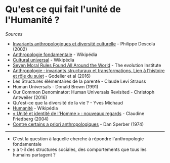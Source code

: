 # Qu'est ce qui fait l'unité de l'Humanité ?

*Sources*

- [Invariants anthropologiques et diversité culturelle](https://www.canal-u.tv/video/universite_de_tous_les_savoirs/invariants_anthropologiques_et_diversite_culturelle.1302) - Philippe Descola (2002)
- [Anthropologie fondamentale](https://fr.wikipedia.org/wiki/Anthropologie_fondamentale#divers) - Wikipédia
- [Cultural universal](https://en.wikipedia.org/wiki/Cultural_universal) - Wikipédia
- [Seven Moral Rules Found All Around the World](https://evolution-institute.org/the-seven-moral-rules-found-all-around-the-world/) - The evolution Institute
- [Anthropologie : invariants structuraux et transformations. Lien à l’histoire et rôle du sujet](https://hal.archives-ouvertes.fr/hal-01294301/document) - Godelier et al (2016)
- Les Structures élémentaires de la parenté - Claude Levi Strauss
- Human Universals - Donald Brown (1991)
- Our Common Denominator: Human Universals Revisited - Christoph Antweiler (2016)
- Qu'est-ce que la diversité de la vie ? - Yves Michaud
- [Humanité](https://fr.wikipedia.org/wiki/Humanit%C3%A9#L'unit%C3%A9_de_l'humanit%C3%A9) - Wikipédia
- [« Unité et identité de l'Homme » : nouveaux regards](https://www.cairn.info/revue-natures-sciences-societes-2004-4-page-434.htm) - Claudine Friedberg (2004)
- [Contre certains a priori anthropologiques](http://www.dan.sperber.fr/wp-content/uploads/1974_contre-certains-a-priori-anthropologiques.pdf) - Dan Sperber (1974)

---

- C'est la question à laquelle cherche à répondre l'anthropologie fondamentale
- y a t-il des structures sociales, des comportements que tous les humains partagent ?


